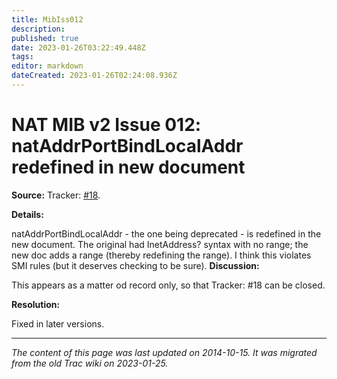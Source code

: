 ```yaml
---
title: MibIss012
description: 
published: true
date: 2023-01-26T03:22:49.448Z
tags: 
editor: markdown
dateCreated: 2023-01-26T02:24:08.936Z
---
```


# NAT MIB v2 Issue 012: natAddrPortBindLocalAddr redefined in new document 
**Source:** Tracker: [#18](ticket18).

**Details:**

natAddrPortBindLocalAddr - the one being deprecated - is redefined in the new document. The original had InetAddress? syntax with no range; the new doc adds a range (thereby redefining the range). I think this violates SMI rules (but it deserves checking to be sure).
**Discussion:**

This appears as a matter od record only, so that Tracker: #18 can be closed.

**Resolution:**

Fixed in later versions.
&nbsp;
&nbsp;
&nbsp;

---

*The content of this page was last updated on 2014-10-15. It was migrated from the old Trac wiki on 2023-01-25.*